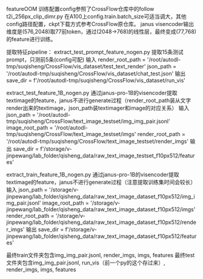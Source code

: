 featureOOM
训练配置config参照了CrossFlow仓库中的follow t2i_256px_clip_dimr.py
在A100上config.train.batch_size可适当调大，其他config路径配置，ckpt下载方式参考CrossFlow原仓库。
janus visencoder输出维度是(576,2048)取77前token，通过(2048->768)的线性层，最终变成(77,768)的feature进行训练。

提取特征pipeline：
extract_test_prompt_feature_nogen.py  提取15条测试prompt，只测前5条(config可配)
输入
render_root_path = '/root/autodl-tmp/suqisheng/CrossFlow/vis_dataset/test_text_render'
json_path = '/root/autodl-tmp/suqisheng/CrossFlow/vis_dataset/chat_test.json'
输出
save_dir = f'/root/autodl-tmp/suqisheng/CrossFlow/vis_dataset/run_vis'

extract_test_feature_1B_nogen.py 通过janus-pro-1B的visencoder提取textimage的feature，janus不进行generate过程（render_root_path装从文字render出来的textimage，json_path装textimager和image的对应关系）
输入
json_path = '/root/autodl-tmp/suqisheng/CrossFlow/text_image_testset/img_img_pair.jsonl'
image_root_path = '/root/autodl-tmp/suqisheng/CrossFlow/text_image_testset/imgs'
render_root_path = '/root/autodl-tmp/suqisheng/CrossFlow/text_image_testset/render_imgs'
输出 
save_dir = f'/storage/v-jinpewang/lab_folder/qisheng_data/raw_text_image_testset_f10px512/features'

extract_train_feature_1B_nogen.py 通过janus-pro-1B的visencoder提取textimage的feature，janus不进行generate过程（注意提取训练集时间会较长）
输入
json_path = '/storage/v-jinpewang/lab_folder/qisheng_data/raw_text_image_dataset_f10px512/img_img_pair.jsonl'
image_root_path = '/storage/v-jinpewang/lab_folder/qisheng_data/raw_text_image_dataset_f10px512/imgs'
render_root_path = '/storage/v-jinpewang/lab_folder/qisheng_data/raw_text_image_dataset_f10px512/render_imgs'
输出
save_dir = f'/storage/v-jinpewang/lab_folder/qisheng_data/raw_text_image_dataset_f10px512/features'

最终train文件夹包含img_img_pair.jsonl, render_imgs, imgs, features
最终test文件夹包含img_img_pair.jsonl, run_vis（前一个py的这个存过来）, render_imgs, imgs, features
